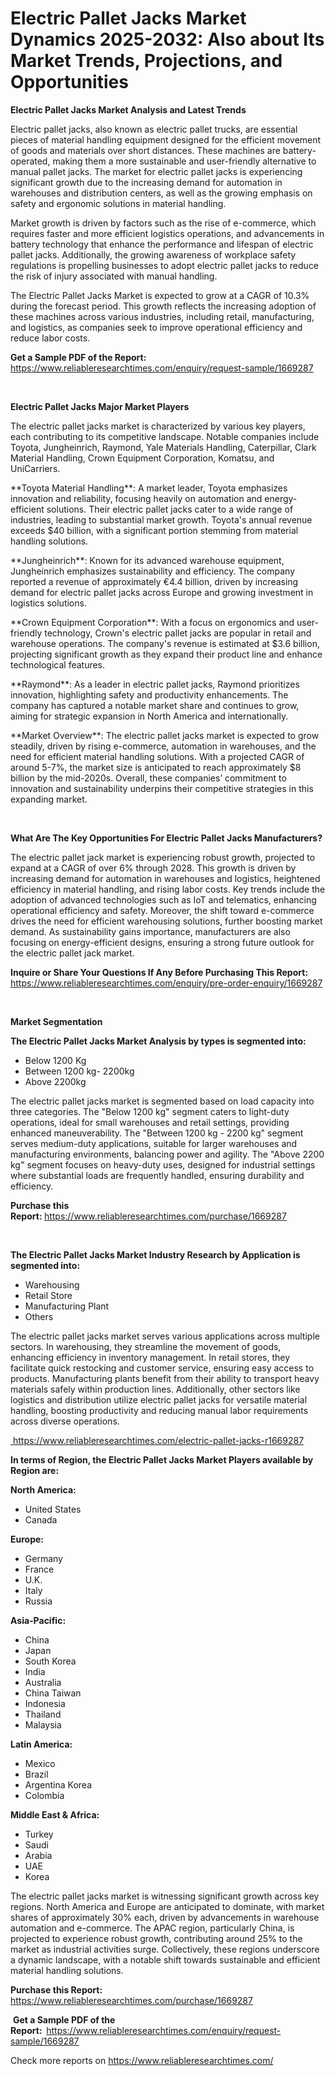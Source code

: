 <p><h1>Electric Pallet Jacks Market Dynamics 2025-2032: Also about Its Market Trends, Projections, and Opportunities</h1></p><p><strong>Electric Pallet Jacks Market Analysis and Latest Trends</strong></p>
<p><p>Electric pallet jacks, also known as electric pallet trucks, are essential pieces of material handling equipment designed for the efficient movement of goods and materials over short distances. These machines are battery-operated, making them a more sustainable and user-friendly alternative to manual pallet jacks. The market for electric pallet jacks is experiencing significant growth due to the increasing demand for automation in warehouses and distribution centers, as well as the growing emphasis on safety and ergonomic solutions in material handling.</p><p>Market growth is driven by factors such as the rise of e-commerce, which requires faster and more efficient logistics operations, and advancements in battery technology that enhance the performance and lifespan of electric pallet jacks. Additionally, the growing awareness of workplace safety regulations is propelling businesses to adopt electric pallet jacks to reduce the risk of injury associated with manual handling.</p><p>The Electric Pallet Jacks Market is expected to grow at a CAGR of 10.3% during the forecast period. This growth reflects the increasing adoption of these machines across various industries, including retail, manufacturing, and logistics, as companies seek to improve operational efficiency and reduce labor costs.</p></p>
<p><strong>Get a Sample PDF of the Report:&nbsp;</strong> <a href="https://www.reliableresearchtimes.com/enquiry/request-sample/1669287?utm_campaign=2198&utm_medium=2&utm_source=Github&utm_content=ia&utm_term=17022025&utm_id=electric-pallet-jacks">https://www.reliableresearchtimes.com/enquiry/request-sample/1669287</a></p>
<p>&nbsp;</p>
<p><strong>Electric Pallet Jacks Major Market Players</strong></p>
<p><p>The electric pallet jacks market is characterized by various key players, each contributing to its competitive landscape. Notable companies include Toyota, Jungheinrich, Raymond, Yale Materials Handling, Caterpillar, Clark Material Handling, Crown Equipment Corporation, Komatsu, and UniCarriers. </p><p>**Toyota Material Handling**: A market leader, Toyota emphasizes innovation and reliability, focusing heavily on automation and energy-efficient solutions. Their electric pallet jacks cater to a wide range of industries, leading to substantial market growth. Toyota's annual revenue exceeds $40 billion, with a significant portion stemming from material handling solutions.</p><p>**Jungheinrich**: Known for its advanced warehouse equipment, Jungheinrich emphasizes sustainability and efficiency. The company reported a revenue of approximately €4.4 billion, driven by increasing demand for electric pallet jacks across Europe and growing investment in logistics solutions.</p><p>**Crown Equipment Corporation**: With a focus on ergonomics and user-friendly technology, Crown's electric pallet jacks are popular in retail and warehouse operations. The company's revenue is estimated at $3.6 billion, projecting significant growth as they expand their product line and enhance technological features.</p><p>**Raymond**: As a leader in electric pallet jacks, Raymond prioritizes innovation, highlighting safety and productivity enhancements. The company has captured a notable market share and continues to grow, aiming for strategic expansion in North America and internationally.</p><p>**Market Overview**: The electric pallet jacks market is expected to grow steadily, driven by rising e-commerce, automation in warehouses, and the need for efficient material handling solutions. With a projected CAGR of around 5-7%, the market size is anticipated to reach approximately $8 billion by the mid-2020s. Overall, these companies’ commitment to innovation and sustainability underpins their competitive strategies in this expanding market.</p></p>
<p>&nbsp;</p>
<p><strong>What Are The Key Opportunities For Electric Pallet Jacks Manufacturers?</strong></p>
<p><p>The electric pallet jack market is experiencing robust growth, projected to expand at a CAGR of over 6% through 2028. This growth is driven by increasing demand for automation in warehouses and logistics, heightened efficiency in material handling, and rising labor costs. Key trends include the adoption of advanced technologies such as IoT and telematics, enhancing operational efficiency and safety. Moreover, the shift toward e-commerce drives the need for efficient warehousing solutions, further boosting market demand. As sustainability gains importance, manufacturers are also focusing on energy-efficient designs, ensuring a strong future outlook for the electric pallet jack market.</p></p>
<p><strong>Inquire or Share Your Questions If Any Before Purchasing This Report:</strong> <a href="https://www.reliableresearchtimes.com/enquiry/pre-order-enquiry/1669287?utm_campaign=2198&utm_medium=2&utm_source=Github&utm_content=ia&utm_term=17022025&utm_id=electric-pallet-jacks">https://www.reliableresearchtimes.com/enquiry/pre-order-enquiry/1669287</a></p>
<p>&nbsp;</p>
<p><strong>Market Segmentation</strong></p>
<p><strong>The Electric Pallet Jacks Market Analysis by types is segmented into:</strong></p>
<p><ul><li>Below 1200 Kg</li><li>Between 1200 kg- 2200kg</li><li>Above 2200kg</li></ul></p>
<p><p>The electric pallet jacks market is segmented based on load capacity into three categories. The "Below 1200 kg" segment caters to light-duty operations, ideal for small warehouses and retail settings, providing enhanced maneuverability. The "Between 1200 kg - 2200 kg" segment serves medium-duty applications, suitable for larger warehouses and manufacturing environments, balancing power and agility. The "Above 2200 kg" segment focuses on heavy-duty uses, designed for industrial settings where substantial loads are frequently handled, ensuring durability and efficiency.</p></p>
<p><strong>Purchase this Report:&nbsp;</strong><a href="https://www.reliableresearchtimes.com/purchase/1669287?utm_campaign=2198&utm_medium=2&utm_source=Github&utm_content=ia&utm_term=17022025&utm_id=electric-pallet-jacks">https://www.reliableresearchtimes.com/purchase/1669287</a></p>
<p>&nbsp;</p>
<p><strong>The Electric Pallet Jacks Market Industry Research by Application is segmented into:</strong></p>
<p><ul><li>Warehousing</li><li>Retail Store</li><li>Manufacturing Plant</li><li>Others</li></ul></p>
<p><p>The electric pallet jacks market serves various applications across multiple sectors. In warehousing, they streamline the movement of goods, enhancing efficiency in inventory management. In retail stores, they facilitate quick restocking and customer service, ensuring easy access to products. Manufacturing plants benefit from their ability to transport heavy materials safely within production lines. Additionally, other sectors like logistics and distribution utilize electric pallet jacks for versatile material handling, boosting productivity and reducing manual labor requirements across diverse operations.</p></p>
<p><a href="https://www.reliableresearchtimes.com/electric-pallet-jacks-r1669287?utm_campaign=2198&utm_medium=2&utm_source=Github&utm_content=ia&utm_term=17022025&utm_id=electric-pallet-jacks">&nbsp;https://www.reliableresearchtimes.com/electric-pallet-jacks-r1669287</a></p>
<p><strong>In terms of Region, the Electric Pallet Jacks Market Players available by Region are:</strong></p>
<p>
    <p> <strong> North America: </strong>
        <ul>
            <li>United States</li>
            <li>Canada</li>
        </ul>
        </p> 
    <p> <strong> Europe: </strong>
        <ul>
            <li>Germany</li>
            <li>France</li>
            <li>U.K.</li>
            <li>Italy</li>
            <li>Russia</li>
        </ul>
        </p> 
    <p> <strong> Asia-Pacific: </strong>
        <ul>
            <li>China</li>
            <li>Japan</li>
            <li>South Korea</li>
            <li>India</li>
            <li>Australia</li>
            <li>China Taiwan</li>
            <li>Indonesia</li>
            <li>Thailand</li>
            <li>Malaysia</li>
        </ul>
        </p> 
    <p> <strong> Latin America: </strong>
        <ul>
            <li>Mexico</li>
            <li>Brazil</li>
            <li>Argentina Korea</li>
            <li>Colombia</li>
        </ul>
        </p> 
    <p> <strong> Middle East & Africa: </strong>
        <ul>
            <li>Turkey</li>
            <li>Saudi</li>
            <li>Arabia</li>
            <li>UAE</li>
            <li>Korea</li>
        </ul>
    </p>
    </p>
<p><p>The electric pallet jacks market is witnessing significant growth across key regions. North America and Europe are anticipated to dominate, with market shares of approximately 30% each, driven by advancements in warehouse automation and e-commerce. The APAC region, particularly China, is projected to experience robust growth, contributing around 25% to the market as industrial activities surge. Collectively, these regions underscore a dynamic landscape, with a notable shift towards sustainable and efficient material handling solutions.</p></p>
<p><strong>Purchase this Report: </strong><a href="https://www.reliableresearchtimes.com/purchase/1669287?utm_campaign=2198&utm_medium=2&utm_source=Github&utm_content=ia&utm_term=17022025&utm_id=electric-pallet-jacks">https://www.reliableresearchtimes.com/purchase/1669287</a></p>
<p>&nbsp;<strong>Get a Sample PDF of the Report:&nbsp;&nbsp;</strong><a href="https://www.reliableresearchtimes.com/enquiry/request-sample/1669287?utm_campaign=2198&utm_medium=2&utm_source=Github&utm_content=ia&utm_term=17022025&utm_id=electric-pallet-jacks">https://www.reliableresearchtimes.com/enquiry/request-sample/1669287</a></p>
<p><strong></strong></p>
<p>Check more reports on <a href="https://www.reliableresearchtimes.com/?utm_campaign=2198&utm_medium=2&utm_source=Github&utm_content=ia&utm_term=17022025&utm_id=electric-pallet-jacks">https://www.reliableresearchtimes.com/</a></p>